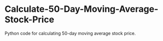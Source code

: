 # Calculate-50-Day-Moving-Average-Stock-Price
Python code for calculating 50-day moving average stock price.
